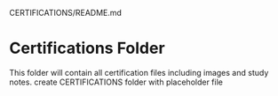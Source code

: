 CERTIFICATIONS/README.md
# Certifications Folder
This folder will contain all certification files including images and study notes.
create CERTIFICATIONS folder with placeholder file
